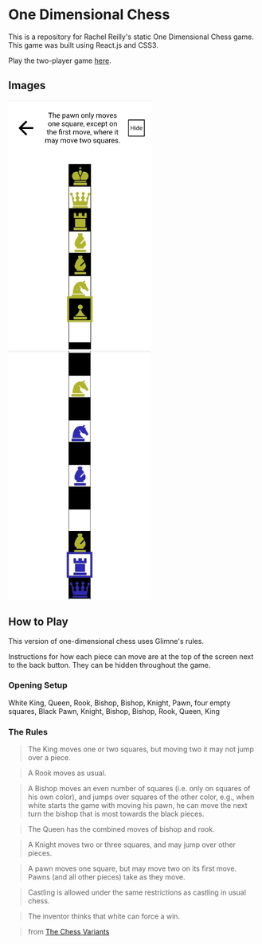 # One Dimensional Chess

This is a repository for Rachel Reilly's static One Dimensional Chess game. This game was built using React.js and CSS3.

Play the two-player game [here](https://one-d-chess.vercel.app/).

## Images

![](screenshots/starting.jpg) ![](screenshots/playing.jpg)

## How to Play

This version of one-dimensional chess uses Glimne's rules.

Instructions for how each piece can move are at the top of the screen next to the back button. They can be hidden throughout the game.

### Opening Setup

White King, Queen, Rook, Bishop, Bishop, Knight, Pawn, four empty squares, Black Pawn, Knight, Bishop, Bishop, Rook, Queen, King

### The Rules

> The King moves one or two squares, but moving two it may not jump over a piece.

> A Rook moves as usual.

> A Bishop moves an even number of squares (i.e. only on squares of his own color), and jumps over squares of the other color, e.g., when white starts the game with moving his pawn, he can move the next turn the bishop that is most towards the black pieces.

> The Queen has the combined moves of bishop and rook.

> A Knight moves two or three squares, and may jump over other pieces.

> A pawn moves one square, but may move two on its first move. Pawns (and all other pieces) take as they move.

> Castling is allowed under the same restrictions as castling in usual chess.

> The inventor thinks that white can force a win.

> from [The Chess Variants](https://www.chessvariants.com/shape.dir/onedim.html)
